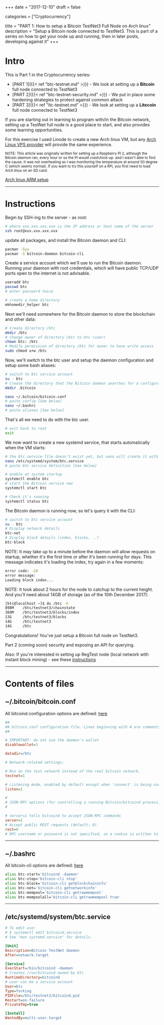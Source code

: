 +++
date = "2017-12-10"
draft = false

categories = ["Cryptocurrency"]

title = "PART 1: How to setup a Bitcoin TestNet3 Full Node on Arch linux"
description = "Setup a Bitcoin node connected to TestNet3. This is part of a series on how to get your node up and running, then in later posts, developing against it"
+++
# Intro

This is Part 1 in the Cryptocurrency series:

* [PART 1]({{< ref "btc-testnet.md" >}}) - We look at setting up a **Bitcoin** full node connected to TestNet3
* [PART 2]({{< ref "btc-testnet-security.md" >}}) - We put in place some hardening strategies to protect against common attack
* [PART 3]({{< ref "ltc-testnet.md" >}}) - We look at setting up a **Litecoin** full node connected to TestNet3

If you are starting out in learning to program with/in the Bitcoin network, setting up a TestNet full node is a good place to start, and also provides some learning opportunities.

For this exercise I used Linode to create a new Arch linux VM, but any [Arch Linux VPS provider](https://wiki.archlinux.org/index.php/Virtual_Private_Server) will provide the same experience.

<sub>
NOTE: This article was originally written for setting up a Raspberry PI 2, although the Bitcoin daemon ran, every hour or so the PI would crash/lock-up. and I wasn't able to find the cause. It was not overheating as I was monitoring the temperature at around 50 degree C (which seems normal).
If you want to try this yourself on a RPi, you first need to load Arch linux on an SD card:
</sub>

[Arch linux ARM setup](https://archlinuxarm.org/platforms/armv7/broadcom/raspberry-pi-2)

---

# Instructions

Begin by SSH-ing to the server - as root:

``` bash
# where xxx.xxx.xxx.xxx is the IP address or host name of the server
ssh root@xxx.xxx.xxx.xxx
```

update all packages, and install the Bitcoin daemon and CLI:

``` bash
pacman -Syu
pacman -S bitcoin-daemon bitcoin-cli
```

Create a service account which we'll use to run the Bitcoin daemon. Running your daemon with root credentials, which will have public TCP/UDP ports open to the internet is not advisable.

``` bash
useradd btc
passwd btc
# enter password twice

# create a home directory
mkhomedir_helper btc
```

Next we'll need somewhere for the Bitcoin daemon to store the blockchain and other data:

``` bash
# Create directory /btc
mkdir /btc
# Change owner of directory /btc to btc (user)
chown btc: /btc
# Modify permission of directory /btc for owner to have write access
sudo chmod u+w /btc
```

Now, we'll switch to the btc user and setup the daemon configuration and setup some bash aliases:

``` bash
# switch to btc service account
su - btc
# Create the directory that the Bitcoin daemon searches for a configuration file (if not specified)
mkdir .bitcoin

nano ~/.bitcoin/bitcoin.conf
# paste config [See below]
nano ~/.bashrc
# paste aliases [See below]
```

That's all we need to do with the btc user.

``` bash
# exit back to root
exit
```

We now want to create a new systemd service, that starts automatically when the VM starts:

``` bash
# the btc.service file doesn't exist yet, but nano will create it with the contents we paste into it
nano /etc/systemd/system/btc.service
# paste btc service definition [See below]

# enable at system startup
systemctl enable btc
# start the Bitcoin service now
systemctl start btc

# Check it's running
systemctl status btc
```

The Bitcoin daemon is running now, so let's query it with the CLI:

``` bash
# switch to btc service account
su - btc
# Display network details
btc-net
# Display block details (index, blocks, ..)
btc-block
```

NOTE: It may take up to a minute before the daemon will allow requests on startup, whether it's the first time or after it's been running for days. This message indicates it's loading the index, try again in a few moments:

``` bash
error code: -28
error message:
Loading block index...
```

NOTE: It took about 2 hours for the node to catchup to the current height. And you'll need about 14GB of storage (as of the 10th December 2017):

``` bash
[btc@localhost ~]$ du /btc -h
898M    /btc/testnet3/chainstate
369M    /btc/testnet3/blocks/index
13G     /btc/testnet3/blocks
14G     /btc/testnet3
14G     /btc
```

Congratulations! You've just setup a Bitcoin full node on TestNet3.

Part 2 (coming soon) security and exposing an API for querying.

Also: If you're interested in setting up RegTest node (local network with instant block mining) - see these [instructions](https://bitcoin.org/en/developer-examples#regtest-mode)

---

# Contents of files

## ~/.bitcoin/bitcoin.conf

All bitcoind configuration options are defined: [here](https://en.bitcoin.it/wiki/Running_Bitcoin)

``` ini
##
## bitcoin.conf configuration file. Lines beginning with # are comments.
##

# IMPORTANT: do not use the daemon's wallet
disablewallet=1

datadir=/btc

# Network-related settings:

# Run on the test network instead of the real bitcoin network.
testnet=1

# Listening mode, enabled by default except when 'connect' is being used. Port 18332 (TestNet3)
listen=1

#
# JSON-RPC options (for controlling a running Bitcoin/bitcoind process)
#

# server=1 tells bitcoind to accept JSON-RPC commands
server=1
# Accept public REST requests (default: 0)
rest=0
# RPC username or password is not specified, so a cookie is written to the /btc/testnet3 directory for the CLI to use for auth
```

---

## ~/.bashrc

All bitcoin-cli options are defined: [here](https://bitcoin.org/en/developer-reference#rpc-quick-reference)

``` bash
alias btc-start='bitcoind -daemon'
alias btc-stop='bitcoin-cli stop'
alias btc-block='bitcoin-cli getblockchaininfo'
alias btc-net='bitcoin-cli getnetworkinfo'
alias btc-mempool='bitcoin-cli getrawmempool'
alias btc-mempoolall='bitcoin-cli getrawmempool true'
```

---

## /etc/systemd/system/btc.service

``` ini
# To edit use:
# $ systemctl edit bitcoind.service
# See "man systemd.service" for details.

[Unit]
Description=Bitcoin TestNet daemon
After=network.target

[Service]
ExecStart=/bin/bitcoind -daemon
# Creates /run/bitcoind owned by btc
RuntimeDirectory=bitcoind
# user can be a service account
User=btc
Type=forking
PIDFile=/btc/testnet3/bitcoind.pid
Restart=on-failure
PrivateTmp=true

[Install]
WantedBy=multi-user.target
```
